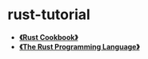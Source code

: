 # rust-tutorial

- **[《Rust Cookbook》](<https://rust-lang-nursery.github.io/rust-cookbook/>)**
- **[《The Rust Programming Language》](https://doc.rust-lang.org/stable/book/title-page.html#the-rust-programming-language)**

